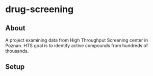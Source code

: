 # drug-screening
## About
A project examining data from High Throughput Screening center in Poznan. HTS goal is to identify active compounds from hundreds of thousands.
## Setup
